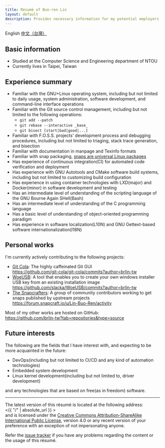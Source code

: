```yaml
---
title: Résumé of Buo-ren Lin
layout: default
description: Provides necessary information for my potential employers' human resource assessment
---
```


<nav>
    English <a href="{{ "/index.zh_TW.html" | absolute_url }}">中文（台灣）</a>
</nav>

## Basic information

* Studied at the Computer Science and Engineering department of NTOU
* Currently lives in Taipei, Taiwan

## Experience summary

* Familiar with the GNU+Linux operating system, including but not limited to daily usage, system administration, software development, and command-line interface operations
* Familiar with the Git source control management, including but not limited to the following operations:
    + `git add --patch`
    + `git rebase --interactive _base_`
    + `git bisect [start|bad|good|...]`
* Familiar with F.O.S.S. projects' development process and debugging procedures, including but not limited to triaging, stack trace generation, and bisection
* Familiar with documentation in manpage and Texinfo formats
* Familiar with snap packaging, [snaps are universal Linux packages](https://snapcraft.io)
* Has experience of continuous integration(CI) for automated code verification and deployment
* Has experience with GNU Autotools and CMake software build systems, including but not limited to customizing build configuration
* Has experience in using container technologies with LXD(major) and Docker(minor) in software development and testing
* Has an intermediate level of understanding of the scripting language of the GNU Bourne Again SHell(Bash)
* Has an intermediate level of understanding of the C programming language
* Has a basic level of understanding of object-oriented programming paradigm
* Has experience in software localization(L10N) and GNU Gettext-based software internationalization(I18N)

## Personal works

I'm currently actively contributing to the following projects:

* [Git Cola](http://git-cola.github.io): The highly caffeinated Git GUI  
  <https://github.com/git-cola/git-cola/commits?author=brlin-tw>
* [WoeUSB](https://github.com/slacka/WoeUSB): A tool that enables you to create your own windows installer USB key from an existing installation image  
  <https://github.com/slacka/WoeUSB/commits?author=brlin-tw>
* [The Snapcrafters](https://forum.snapcraft.io/t/join-snapcrafters/1325): A group of community contributors working to get snaps published by upstream projects  
  <https://forum.snapcraft.io/u/Lin-Buo-Ren/activity>

Most of my other works are hosted on GitHub:  
<https://github.com/brlin-tw?tab=repositories&type=source>

## Future interests

The following are the fields that I have interest with, and expecting to be more acquainted in the future:

* DevOps(including but not limited to CI/CD and any kind of automation technologies)
* Embedded system development
* Linux kernel development(including but not limited to, driver development)

and any technologies that are based on free(as in freedom) software.

---

The latest version of this résumé is located at the following address:  
<{{ "/" | absolute_url }} >  
and is licensed under the [Creative Commons Attribution-ShareAlike International Public License](https://creativecommons.org/licenses/by-sa/4.0), version 4.0 or any recent version of your preference with an exception of not impersonating anyone.

Refer the [issue tracker](https://gitlab.com/brlin/resume/-/issues) if you have any problems regarding the content or the usage of this résumé.
